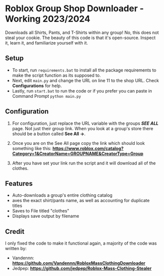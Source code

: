 # Roblox Group Shop Downloader - Working 2023/2024
Downloads all Shirts, Pants, and T-Shirts within any group! 
No, this does not steal your cookie. The beauty of this code is that it's open-source. Inspect it, learn it, and familiarize yourself with it.
## Setup
  - To start, run `requirements.bat` to install all the package requirements to make the script function as its supposed to.
  - Next, edit `main.py` and change the URL on line 11 to the shop URL. Check **Configurations** for help.
  - Lastly, run `start.bat` to run the code or if you prefer you can paste in Command Prompt `python main.py`
## Configuration
1. For configuration, just replace the URL variable with the groups ***SEE ALL*** page. Not just their group link. When you look at a group's store there should be a button called **See All ->**.

2. Once you are on the See All page copy the link which should look something like this: __https://www.roblox.com/catalog?Category=1&CreatorName=GROUPNAME&CreatorType=Group__

3. After you have set your link run the script and it will download all of the clothes.

## Features
  - Auto-downloads a group's entire clothing catalog
  - aves the exact shirt/pants name, as well as accounting for duplicate titles 
  - Saves to File titled "clothes"
  - Displays save output by filename

## Credit
I only fixed the code to make it functional again, a majority of the code was written by:
- Vandennn: __https://github.com/Vandennn/RobloxMassClothingDownloader__
- Jedpep: __https://github.com/jedpep/Roblox-Mass-Clothing-Stealer__
